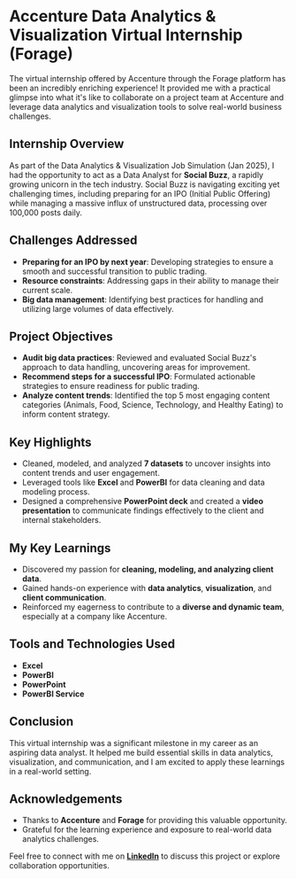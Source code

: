 # Accenture Data Analytics & Visualization Virtual Internship (Forage)

The virtual internship offered by Accenture through the Forage platform has been an incredibly enriching experience! It provided me with a practical glimpse into what it's like to collaborate on a project team at Accenture and leverage data analytics and visualization tools to solve real-world business challenges.

## Internship Overview

As part of the Data Analytics & Visualization Job Simulation (Jan 2025), I had the opportunity to act as a Data Analyst for **Social Buzz**, a rapidly growing unicorn in the tech industry. Social Buzz is navigating exciting yet challenging times, including preparing for an IPO (Initial Public Offering) while managing a massive influx of unstructured data, processing over 100,000 posts daily.

## Challenges Addressed

- **Preparing for an IPO by next year**: Developing strategies to ensure a smooth and successful transition to public trading.
- **Resource constraints**: Addressing gaps in their ability to manage their current scale.
- **Big data management**: Identifying best practices for handling and utilizing large volumes of data effectively.

## Project Objectives

- **Audit big data practices**: Reviewed and evaluated Social Buzz's approach to data handling, uncovering areas for improvement.
- **Recommend steps for a successful IPO**: Formulated actionable strategies to ensure readiness for public trading.
- **Analyze content trends**: Identified the top 5 most engaging content categories (Animals, Food, Science, Technology, and Healthy Eating) to inform content strategy.

## Key Highlights

- Cleaned, modeled, and analyzed **7 datasets** to uncover insights into content trends and user engagement.
- Leveraged tools like **Excel** and **PowerBI** for data cleaning and data modeling process.
- Designed a comprehensive **PowerPoint deck** and created a **video presentation** to communicate findings effectively to the client and internal stakeholders.

## My Key Learnings

- Discovered my passion for **cleaning, modeling, and analyzing client data**.
- Gained hands-on experience with **data analytics**, **visualization**, and **client communication**.
- Reinforced my eagerness to contribute to a **diverse and dynamic team**, especially at a company like Accenture.

## Tools and Technologies Used

- **Excel**
- **PowerBI** 
- **PowerPoint**
- **PowerBI Service**

## Conclusion

This virtual internship was a significant milestone in my career as an aspiring data analyst. It helped me build essential skills in data analytics, visualization, and communication, and I am excited to apply these learnings in a real-world setting.

## Acknowledgements

- Thanks to **Accenture** and **Forage** for providing this valuable opportunity.
- Grateful for the learning experience and exposure to real-world data analytics challenges.

Feel free to connect with me on [**LinkedIn**](https://www.linkedin.com/in/sowmiya-k-345108282/) to discuss this project or explore collaboration opportunities.



